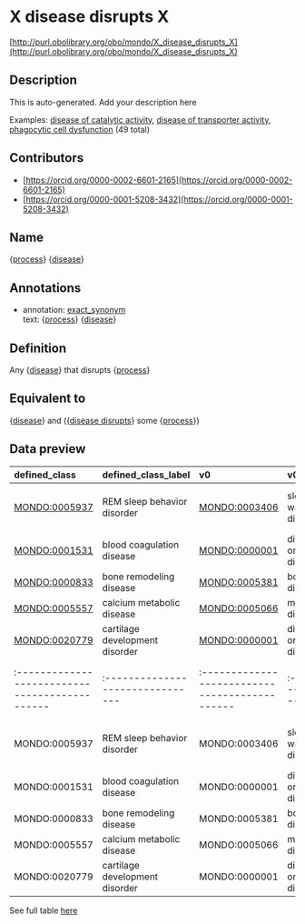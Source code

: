 # X disease disrupts X 

[http://purl.obolibrary.org/obo/mondo/X_disease_disrupts_X](http://purl.obolibrary.org/obo/mondo/X_disease_disrupts_X)
## Description 

This is auto-generated. Add your description here

Examples: [disease of catalytic activity](http://purl.obolibrary.org/obo/MONDO_0044976), [disease of transporter activity](http://purl.obolibrary.org/obo/MONDO_0044975), [phagocytic cell dysfunction](http://purl.obolibrary.org/obo/MONDO_0024627) (49 total)
## Contributors 
* [https://orcid.org/0000-0002-6601-2165](https://orcid.org/0000-0002-6601-2165) 
* [https://orcid.org/0000-0001-5208-3432](https://orcid.org/0000-0001-5208-3432) 
## Name 

{[process](http://www.w3.org/2002/07/owl#Thing)} {[disease](http://purl.obolibrary.org/obo/MONDO_0000001)}

## Annotations 

* annotation: [exact_synonym](http://www.geneontology.org/formats/oboInOwl#hasExactSynonym)  
text: {[process](http://www.w3.org/2002/07/owl#Thing)} {[disease](http://purl.obolibrary.org/obo/MONDO_0000001)}

## Definition 

Any {[disease](http://purl.obolibrary.org/obo/MONDO_0000001)} that disrupts {[process](http://www.w3.org/2002/07/owl#Thing)}

## Equivalent to 

{[disease](http://purl.obolibrary.org/obo/MONDO_0000001)} and ({[disease disrupts](http://purl.obolibrary.org/obo/RO_0004024)} some {[process](http://www.w3.org/2002/07/owl#Thing)})

## Data preview 
| defined_class                                | defined_class_label            | v0                                           | v0_label            | v1                                        | v1_label                              |
|:---------------------------------------------|:-------------------------------|:---------------------------------------------|:--------------------|:------------------------------------------|:--------------------------------------|
| [MONDO:0005937](http://purl.obolibrary.org/obo/MONDO_0005937) | REM sleep behavior disorder    | [MONDO:0003406](http://purl.obolibrary.org/obo/MONDO_0003406) | sleep-wake disorder | [GO:0042747](http://purl.obolibrary.org/obo/GO_0042747) | circadian sleep/wake cycle, REM sleep |
| [MONDO:0001531](http://purl.obolibrary.org/obo/MONDO_0001531) | blood coagulation disease      | [MONDO:0000001](http://purl.obolibrary.org/obo/MONDO_0000001) | disease or disorder | [GO:0007596](http://purl.obolibrary.org/obo/GO_0007596) | blood coagulation                     |
| [MONDO:0000833](http://purl.obolibrary.org/obo/MONDO_0000833) | bone remodeling disease        | [MONDO:0005381](http://purl.obolibrary.org/obo/MONDO_0005381) | bone disease        | [GO:0046849](http://purl.obolibrary.org/obo/GO_0046849) | bone remodeling                       |
| [MONDO:0005557](http://purl.obolibrary.org/obo/MONDO_0005557) | calcium metabolic disease      | [MONDO:0005066](http://purl.obolibrary.org/obo/MONDO_0005066) | metabolic disease   | [GO:0055074](http://purl.obolibrary.org/obo/GO_0055074) | calcium ion homeostasis               |
| [MONDO:0020779](http://purl.obolibrary.org/obo/MONDO_0020779) | cartilage development disorder | [MONDO:0000001](http://purl.obolibrary.org/obo/MONDO_0000001) | disease or disorder | [GO:0051216](http://purl.obolibrary.org/obo/GO_0051216) | cartilage development                 || defined:class                                | defined:class:label            | v0                                           | v0:label            | v1                                        | v1:label                              |
|:---------------------------------------------|:-------------------------------|:---------------------------------------------|:--------------------|:------------------------------------------|:--------------------------------------|
| MONDO:0005937 | REM sleep behavior disorder    | MONDO:0003406 | sleep-wake disorder | GO:0042747 | circadian sleep/wake cycle, REM sleep |
| MONDO:0001531 | blood coagulation disease      | MONDO:0000001 | disease or disorder | GO:0007596 | blood coagulation                     |
| MONDO:0000833 | bone remodeling disease        | MONDO:0005381 | bone disease        | GO:0046849 | bone remodeling                       |
| MONDO:0005557 | calcium metabolic disease      | MONDO:0005066 | metabolic disease   | GO:0055074 | calcium ion homeostasis               |
| MONDO:0020779 | cartilage development disorder | MONDO:0000001 | disease or disorder | GO:0051216 | cartilage development                 |

See full table [here](https://github.com/monarch-initiative/mondo/blob/master/src/patterns/data/matches/specific_disease_by_disrupted_process.tsv) 
